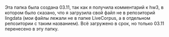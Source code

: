 Эта папка была создана 03.11, так как я получила комментарий к hw3, в котором было сказано, что я загрузила свой файл не в репозиторий lingdata (мои файлы лежали не в папке LiveCorpus, а в отдельном репозитории с таким названием). 
Всё загружено в срок, но только 03.11 перенесено в эту папку.
